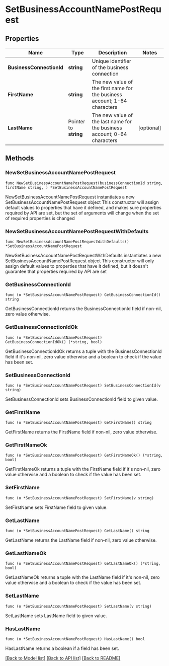 # SetBusinessAccountNamePostRequest

## Properties

Name | Type | Description | Notes
------------ | ------------- | ------------- | -------------
**BusinessConnectionId** | **string** | Unique identifier of the business connection | 
**FirstName** | **string** | The new value of the first name for the business account; 1-64 characters | 
**LastName** | Pointer to **string** | The new value of the last name for the business account; 0-64 characters | [optional] 

## Methods

### NewSetBusinessAccountNamePostRequest

`func NewSetBusinessAccountNamePostRequest(businessConnectionId string, firstName string, ) *SetBusinessAccountNamePostRequest`

NewSetBusinessAccountNamePostRequest instantiates a new SetBusinessAccountNamePostRequest object
This constructor will assign default values to properties that have it defined,
and makes sure properties required by API are set, but the set of arguments
will change when the set of required properties is changed

### NewSetBusinessAccountNamePostRequestWithDefaults

`func NewSetBusinessAccountNamePostRequestWithDefaults() *SetBusinessAccountNamePostRequest`

NewSetBusinessAccountNamePostRequestWithDefaults instantiates a new SetBusinessAccountNamePostRequest object
This constructor will only assign default values to properties that have it defined,
but it doesn't guarantee that properties required by API are set

### GetBusinessConnectionId

`func (o *SetBusinessAccountNamePostRequest) GetBusinessConnectionId() string`

GetBusinessConnectionId returns the BusinessConnectionId field if non-nil, zero value otherwise.

### GetBusinessConnectionIdOk

`func (o *SetBusinessAccountNamePostRequest) GetBusinessConnectionIdOk() (*string, bool)`

GetBusinessConnectionIdOk returns a tuple with the BusinessConnectionId field if it's non-nil, zero value otherwise
and a boolean to check if the value has been set.

### SetBusinessConnectionId

`func (o *SetBusinessAccountNamePostRequest) SetBusinessConnectionId(v string)`

SetBusinessConnectionId sets BusinessConnectionId field to given value.


### GetFirstName

`func (o *SetBusinessAccountNamePostRequest) GetFirstName() string`

GetFirstName returns the FirstName field if non-nil, zero value otherwise.

### GetFirstNameOk

`func (o *SetBusinessAccountNamePostRequest) GetFirstNameOk() (*string, bool)`

GetFirstNameOk returns a tuple with the FirstName field if it's non-nil, zero value otherwise
and a boolean to check if the value has been set.

### SetFirstName

`func (o *SetBusinessAccountNamePostRequest) SetFirstName(v string)`

SetFirstName sets FirstName field to given value.


### GetLastName

`func (o *SetBusinessAccountNamePostRequest) GetLastName() string`

GetLastName returns the LastName field if non-nil, zero value otherwise.

### GetLastNameOk

`func (o *SetBusinessAccountNamePostRequest) GetLastNameOk() (*string, bool)`

GetLastNameOk returns a tuple with the LastName field if it's non-nil, zero value otherwise
and a boolean to check if the value has been set.

### SetLastName

`func (o *SetBusinessAccountNamePostRequest) SetLastName(v string)`

SetLastName sets LastName field to given value.

### HasLastName

`func (o *SetBusinessAccountNamePostRequest) HasLastName() bool`

HasLastName returns a boolean if a field has been set.


[[Back to Model list]](../README.md#documentation-for-models) [[Back to API list]](../README.md#documentation-for-api-endpoints) [[Back to README]](../README.md)


